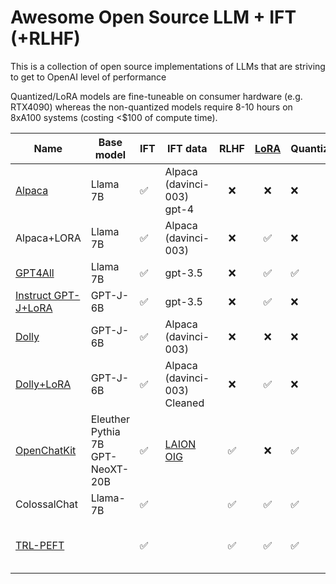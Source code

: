 # Awesome Open Source LLM + IFT (+RLHF)

This is a collection of open source implementations of LLMs that are striving to get to OpenAI level of performance

Quantized/LoRA models are fine-tuneable on consumer hardware (e.g. RTX4090) whereas the non-quantized models require 8-10 hours on 8xA100 systems (costing \<$100 of compute time).

| Name | Base model | IFT | IFT data | RLHF | [LoRA](https://arxiv.org/abs/2106.09685) | Quantization | Links|
|------|------------|-----|----------|:----:|:----:|--------------|------|
|[Alpaca](https://crfm.stanford.edu/2023/03/13/alpaca.html)|Llama 7B    | ✅  | Alpaca (davinci-003) <br>gpt-4| ❌|❌    |❌      | [Alpaca model](https://huggingface.co/chavinlo/alpaca-native)<br>[GPT-4 model](https://huggingface.co/chavinlo/gpt4-x-alpaca)|
|Alpaca+LORA|Llama 7B    | ✅  | Alpaca (davinci-003)| ❌|✅    |❌      | [Spaces](https://huggingface.co/spaces/tloen/alpaca-lora)<br>[Github](https://github.com/tloen/alpaca-lora)|
|[GPT4All](https://s3.amazonaws.com/static.nomic.ai/gpt4all/2023_GPT4All_Technical_Report.pdf)|Llama 7B    | ✅  | gpt-3.5| ❌|✅    |✅     | [Github](https://github.com/nomic-ai/gpt4all)|
|[Instruct GPT-J+LoRA](https://twitter.com/aicrumb/status/1638630904569511938)|GPT-J-6B    | ✅  | gpt-3.5| ❌|✅    |❌     | [Colab](https://colab.research.google.com/github/aicrumb/notebook-hosting/blob/main/Instruct_GPT_J_Gradio_Demo.ipynb)<br>[Model](https://huggingface.co/crumb/Instruct-GPT-J)|
|[Dolly](https://www.databricks.com/blog/2023/03/24/hello-dolly-democratizing-magic-chatgpt-open-models.html)|GPT-J-6B    | ✅  | Alpaca (davinci-003)| ❌|❌    |❌     | [Model](https://huggingface.co/databricks/dolly-v1-6b)<br>[Github](https://github.com/databrickslabs/dolly)|
|[Dolly+LoRA](https://twitter.com/Sam_Witteveen/status/1639947728762593280)|GPT-J-6B    | ✅  | Alpaca (davinci-003) Cleaned| ❌|✅    |❌     | [Colab](https://colab.research.google.com/drive/1O1JjyGaC300BgSJoUbru6LuWAzRzEqCz?usp=sharing)|
|[OpenChatKit](https://www.together.xyz/blog/openchatkit-016)|Eleuther Pythia 7B<br>GPT-NeoXT-20B   | ✅  | [LAION OIG](https://huggingface.co/datasets/laion/OIG)| ✅|❌    |✅     | [Spaces](https://huggingface.co/spaces/togethercomputer/OpenChatKit)<br>[Github](https://github.com/togethercomputer/OpenChatKit)|
|ColossalChat|Llama-7B   | ✅  | | ✅|✅    |✅     | [Demo](https://chat.colossalai.org/)<br>[Github](https://github.com/hpcaitech/ColossalAI/tree/main/applications/Chat)|
|[TRL-PEFT](https://huggingface.co/blog/trl-peft)|   | ✅  | | ✅|✅    |✅     |code only, no model |